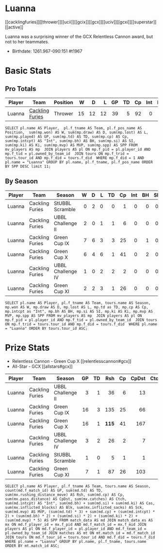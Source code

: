 # Luanna

[[cacklingfuries]][[thrower]][[ucii]][[gcix]][[gcx]][[uciv]][[gcxi]][[superstar]][[active]]

Luanna was a surprising winner of the GCX Relentless Cannon award, but not to her teammates.

* Birthdate: 1261.967-090:151 #t1967

# Basic Stats

## Pro Totals

| Player           | Team        | Position      | W | D | L | GP | TD | Cp | Int | BH | SI | Ki | MVP | SPP |
|------------------|-------------|---------------|--:|--:|--:|---:|---:|---:|----:|---:|---:|---:|----:|----:|
| Luanna | [Cackling Furies](../teams/cacklingfuries) | Thrower  |   15 |   12 |   12 |   39 |    5 |   92 |    0 |    3 |    0 |    0 |    3 |  128 |


```
SELECT pl.name AS Player,  pl.f_tname AS Team, pl.f_pos_name AS Position,  sum(mp.won) AS W, sum(mp.draw) AS D, sum(mp.lost) AS L, sum(mp.played) AS GP, sum(mp.td) AS TD, sum(mp.cp) AS Cp, sum(mp.intcpt) AS "Int", sum(mp.bh) AS BH, sum(mp.si) AS SI, sum(mp.ki) AS Ki, sum(mp.mvp) AS MVP, sum(mp.spp) AS SPP FROM mv_players AS mp  JOIN players AS pl ON mp.f_pid = pl.player_id AND mp.f_tid = pl.owned_by_team_id  JOIN tours ON mp.f_trid = tours.tour_id AND mp.f_did = tours.f_did  WHERE mp.f_did = 1 AND pl.name = "Luanna" GROUP BY pl.name, pl.f_tname, pl.f_pos_name ORDER BY SPP DESC limit 11;
```


## By Season

| Player | Team         | Season          | W | D | L | TD | Cp | Int | BH | SI | Ki | MVP | SPP |
|--------|--------------|-----------------|--:|--:|--:|---:|---:|----:|---:|---:|---:|----:|----:|
| Luanna | Cackling Furies | StUBBL Scramble   |    0 |    2 |    0 |    0 |    1 |    0 |    0 |    0 |    0 |    1 |    6 |
| Luanna | Cackling Furies | UBBL Challenge II |    2 |    0 |    1 |    1 |    6 |    0 |    0 |    0 |    0 |    0 |    9 |
| Luanna | Cackling Furies | Green Cup IX      |    7 |    6 |    3 |    3 |   25 |    0 |    1 |    0 |    0 |    0 |   36 |
| Luanna | Cackling Furies | Green Cup X       |    6 |    4 |    6 |    1 |   41 |    0 |    2 |    0 |    0 |    3 |   63 |
| Luanna | Cackling Furies | UBBL Challenge IV |    1 |    0 |    2 |    2 |    2 |    0 |    0 |    0 |    0 |    0 |    8 |
| Luanna | Cackling Furies | Green Cup XI      |    2 |    2 |    3 |    1 |   26 |    0 |    0 |    0 |    0 |    0 |   29 |


```
SELECT pl.name AS Player, pl.f_tname AS Team, tours.name AS Season, mp.won AS W, mp.draw AS D, mp.lost AS L, mp.td as TD, mp.cp AS Cp, mp.intcpt as "Int", mp.bh AS BH, mp.si AS SI, mp.ki AS Ki, mp.mvp AS MVP, mp.spp AS SPP FROM mv_players AS mp  JOIN players AS pl ON mp.f_pid = pl.player_id AND mp.f_tid = pl.owned_by_team_id  JOIN tours ON mp.f_trid = tours.tour_id AND mp.f_did = tours.f_did  WHERE pl.name = "Luanna" ORDER BY tours.tour_id ASC;
```

# Prize Stats

* Relentless Cannon - Green Cup X [[relentlesscannon#gcx]]
* All-Star - GCX [[allstars#gcx]]

| Player | Team         | Season          | GP | TD | Rsh | Cp | CpDst | Ctch | Int | Cas | Blk | Sck | MVP | SPP |
|--------|--------------|-----------------|---:|---:|----:|---:|------:|-----:|----:|----:|----:|----:|----:|----:|
| Luanna | Cackling Furies | UBBL Challenge II |  3 |    1 |   36 |    6 |    13 |    0 |    0 |    0 |    3 |    0 |    0 |    9 |
| Luanna | Cackling Furies | Green Cup IX      | 16 |    3 |  135 |   25 |    66 |    4 |    0 |    1 |   10 |    0 |    0 |   36 |
| Luanna | Cackling Furies | Green Cup X       | 16 |    1 |  **115** |   41 |   167 |    3 |    0 |    2 |   18 |    0 |    3 |   63 |
| Luanna | Cackling Furies | UBBL Challenge IV |  3 |    2 |   26 |    2 |     7 |    1 |    0 |    0 |    3 |    0 |    0 |    8 |
| Luanna | Cackling Furies | StUBBL Scramble   |  1 |    0 |    5 |    1 |     1 |    0 |    0 |    0 |    0 |    0 |    1 |    6 |
| Luanna | Cackling Furies | Green Cup XI      |  7 |    1 |   87 |   26 |   103 |    0 |    0 |    0 |   10 |    0 |    0 |   29 |


```
SELECT pl.name AS Player, pl.f_tname AS Team, tours.name AS Season, count(md.f_match_id) AS GP, sum(md.td) AS TD, sum(mx.rushing_distance_move) AS Rsh, sum(md.cp) AS Cp, sum(mx.pass_distance) AS CpDst, sum(mx.catches) AS Ctch, sum(md.intcpt) AS "Int", sum(md.bh) + sum(md.si) + sum(md.ki) AS Cas, sum(mx.inflicted_blocks) AS Blk, sum(mx.inflicted_sacks) AS Sck, sum(md.mvp) AS MVP, (sum(md.td) * 3) + sum(md.cp) + (sum(md.intcpt) * 2) + (sum(md.bh) * 2) + (sum(md.si) * 2) + (sum(md.ki) * 2) + (sum(md.mvp) * 5) AS SPP FROM match_data AS md JOIN match_data_es AS mx ON md.f_player_id = mx.f_pid AND md.f_match_id = mx.f_mid JOIN players AS pl ON md.f_player_id = pl.player_id AND md.f_team_id = pl.owned_by_team_id JOIN matches AS mt ON mt.match_id = md.f_match_id JOIN tours ON md.f_tour_id = tours.tour_id AND md.f_did = tours.f_did WHERE pl.name = "Luanna" GROUP BY pl.name, pl.f_tname, tours.name ORDER BY mt.match_id ASC;
```